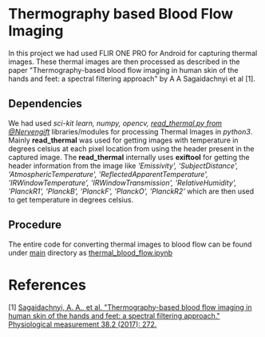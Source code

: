 # Thermography based Blood Flow Imaging

In this project we had used FLIR ONE PRO for Android for capturing thermal images. These thermal images are then processed as described in the paper "Thermography-based blood flow imaging in human skin of the hands and feet: a spectral filtering approach" by A A Sagaidachnyi et al [1].

## Dependencies

We had used *sci-kit learn, numpy, opencv, [read_thermal.py from @Nervengift](https://github.com/Nervengift/read_thermal.py)* libraries/modules for processing Thermal Images in *python3*. Mainly **read_thermal** was used for getting images with temperature in degrees celsius at each pixel location from using the header present in the captured image. The **read_thermal** internally uses **exiftool** for getting the header information from the image like *'Emissivity', 'SubjectDistance', 'AtmosphericTemperature', 'ReflectedApparentTemperature', 'IRWindowTemperature', 'IRWindowTransmission', 'RelativeHumidity', 'PlanckR1', 'PlanckB', 'PlanckF', 'PlanckO', 'PlanckR2'* which are then used to get temperature in degrees celsius.

## Procedure



The entire code for converting thermal images to blood flow can be found under [main](https://github.com/SvrAdityaReddy/Thermography_based_Blood_Flow_Imaging/tree/master/main) directory as [thermal_blood_flow.ipynb](https://github.com/SvrAdityaReddy/Thermography_based_Blood_Flow_Imaging/blob/master/main/thermal_blood_flow.ipynb)

# References

[1] [Sagaidachnyi, A. A., et al. "Thermography-based blood flow imaging in human skin of the hands and feet: a spectral filtering approach." Physiological measurement 38.2 (2017): 272.](http://iopscience.iop.org/article/10.1088/1361-6579/aa4eaf/meta)
